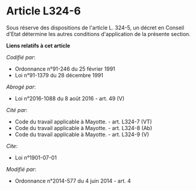 # Article L324-6

Sous réserve des dispositions de l'article L. 324-5, un décret en Conseil d'Etat détermine les autres conditions
d'application de la présente section.

**Liens relatifs à cet article**

_Codifié par_:

  - Ordonnance n°91-246 du 25 février 1991
  - Loi n°91-1379 du 28 décembre 1991

_Abrogé par_:

  - Loi n°2016-1088 du 8 août 2016 - art. 49 (V)

_Cité par_:

  - Code du travail applicable à Mayotte. - art. L324-7 (VT)
  - Code du travail applicable à Mayotte. - art. L324-8 (Ab)
  - Code du travail applicable à Mayotte. - art. L324-9 (V)

_Cite_:

  - Loi n°1901-07-01

_Modifié par_:

  - Ordonnance n°2014-577 du 4 juin 2014 - art. 4
